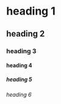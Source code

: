 heading 1
====================================================================================================

heading 2
----------------------------------------------------------------------------------------------------

### heading 3

#### heading 4

##### heading 5

###### heading 6
